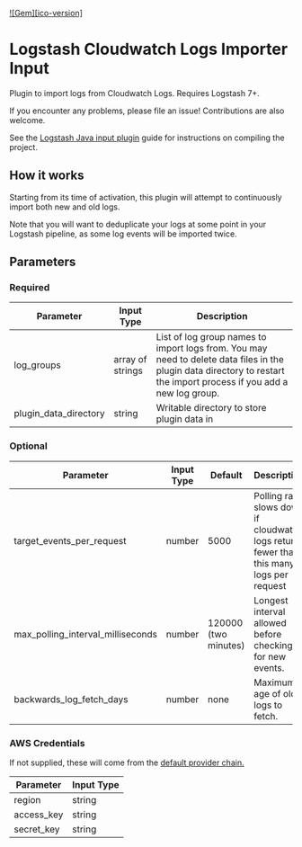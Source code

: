 [![Gem][ico-version]][link-rubygems]

# Logstash Cloudwatch Logs Importer Input

Plugin to import logs from Cloudwatch Logs. Requires Logstash 7+.

If you encounter any problems, please file an issue! Contributions are also welcome.

See the [Logstash Java input plugin](https://www.elastic.co/guide/en/logstash/current/java-input-plugin.html) guide for instructions on compiling the project.

## How it works
Starting from its time of activation, this plugin will attempt to continuously import 
both new and old logs.

Note that you will want to deduplicate your logs at some point in your Logstash pipeline, as some log events will be imported twice.


## Parameters

### Required

| Parameter | Input Type | Description |
|-----------|------------|---------|
| log_groups | array of strings | List of log group names to import logs from. You may need to delete data files in the plugin data directory to restart the import process if you add a new log group. |
| plugin_data_directory | string | Writable directory to store plugin data in |
 

### Optional

| Parameter | Input Type | Default | Description |
|-----------|------------|---------|---------| 
| target_events_per_request | number | 5000 | Polling rate slows down if cloudwatch logs returns fewer than this many logs per request |
| max_polling_interval_milliseconds | number | 120000 (two minutes) | Longest interval allowed before checking for new events. |
| backwards_log_fetch_days | number | none | Maximum age of old logs to fetch. |

### AWS Credentials
If not supplied, these will come from the [default provider chain.](
https://docs.aws.amazon.com/sdk-for-java/v1/developer-guide/credentials.html#credentials-default)

| Parameter | Input Type |
|-----------|------------|
| region | string |
| access_key | string |
| secret_key | string |

[link-rubygems]: https://rubygems.org/gems/logstash-input-cloudwatch_logs